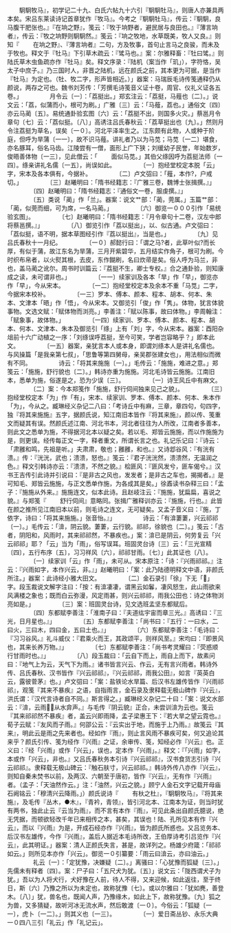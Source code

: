 <!-- { "loadSidebar": true } -->
　　駉駉牧马』，初学记二十九、白氏六帖九十六引『駉駉牡马』，则唐人亦兼具两本矣。宋吕东莱读诗记首章犹作『牧马』。今考之『駉駉牡马』，传云：『駉駉，良马腹干肥张也。』『在垧之野』，笺云：『牧于垧野者，避民居与良田也。』『薄言垧者』，传云：『牧之垧野则駉駉然。』笺云：『垧之牧地，水草既美，牧人又良。』则知『
　　在垧之野』、『薄言垧者』二句，方及牧事，首句止言马之良骏，而未及于牧也。释文于『牡马』下引草木疏云：『骘马也。』案：尔雅释畜：『牡曰骘。』则陆氏草木虫鱼疏亦作『牡马』矣。释文序录：『陆机（案当作「玑」），字符恪，吴太子中庶子。』乃三国时人，非晋之陆机，远在颜氏之前，其本更为可据，是当作『牡马』为定也。（牡、牧二字，形声皆相近。）」器案：马瑞辰毛诗传笺通释仍从颜说，两存之可也。魏书刘芳传：「芳撰毛诗笺音义证十卷，周官、仪礼义证各五卷。」
　　
　　月令云〔一〕：「荔挺出。」郑玄注云：「荔挺，马薤也〔二〕。」说文云：「荔，似蒲而小，根可为刷。」广雅〔三〕云：「马薤，荔也。」通俗文〔四〕亦云马蔺〔五〕。易统通卦验玄图〔六〕云：「荔挺不出，则国多火灾。」蔡邕月令章句〔七〕云：「荔似挺。〔八〕」高诱注吕氏春秋云：「荔草挺出也〔九〕。」然则月令注荔挺为草名，误矣〔一０〕。河北平泽率生之。江东颇有此物，人或种于阶庭，但呼为旱蒲〔一一〕，故不识马薤。讲礼者乃以为马苋；马苋〔一二〕堪食，亦名豚耳，俗名马齿。江陵尝有一僧，面形上广下狭；刘缓幼子民誉，年始数岁，俊晤善体物〔一三〕，见此僧云：「
　　面似马苋。」其伯父绦因呼为荔挺法师〔一四〕。绦亲讲礼名儒〔一五〕，尚误如此。
　　
　　〔一〕抱经堂校定本脱「云」字，宋本及各本俱有，今据补。
　　
　　〔二〕卢文弨曰：「薤，本作?，户戒切。」
　　
　　〔三〕赵曦明曰：「隋书经籍志：『广雅三卷，魏博士张揖撰。』」
　　
　　〔四〕赵曦明曰：「隋书经籍志：『通俗文一卷，服虔撰。』」
　　
　　〔五〕类说「蔺」作「兰」。器案：说文艹部：「蔺，莞属。」玉篇艹部：「蔺，似莞而细，可为席，一名马蔺。」
　　
　　〔六〕御览一０００引作「易统验玄图」。
　　
　　〔七〕赵曦明曰：「隋书经籍志：『月令章句十二卷，汉左中郎将蔡邕撰。』」
　　
　　〔八〕御览引作「荔以挺出」，以、似古通。卢文弨曰：「荔似挺，语不明，据本草图经引作『荔以挺出』，当是也。」
　　
　　〔九〕见吕氏春秋十一月纪。
　　
　　〔一０〕郝懿行曰：「谓之马?者，此草叶似?而长厚，有似于蒲，故江东名为旱蒲，三月开紫碧华，五月结实作角子，根可为刷。今时织布帛者，以火熨其根，去皮，东作餬刷，名曰炊帚是矣。俗人呼为马兰，非也，盖马蔺之讹尔。周书时训篇云：『荔挺不生，卿士专权。』合之通卦验，则知康成之读，未可谓非也。」
　　
　　〔一一〕续家训及各本「旱」作「早」，御览亦作「早」，今从宋本。
　　
　　〔一二〕抱经堂校定本及余本不重「马苋」二字，今据宋本校补。
　　
　　〔一三〕罗本、傅本、颜本、程本、胡本、何本、朱本、文津本「晤」作「悟」，今从宋本。又御览引「俊」作「隽」。体物，犹言体貌事物。文选文赋：「赋体物而浏亮。」李善注：「赋以陈事，故曰体物。」李周翰注：「赋象事，故体物。」
　　
　　〔一四〕续家训、罗本、傅本、颜本、程本、胡本、何本、文津本、朱本及御览引「绦」上有「刘」字，今从宋本。器案：酉阳杂俎前十六广动植之一序：「刘绦误呼荔挺，至今可笑，学者岂容略乎？」即本此文。
　　
　　〔一五〕器案，亲犹言本人或本身，即谓刘绦本人是讲礼名儒也。与风操篇「是我亲第七叔」，「思鲁等第四舅母，亲吴郡张建女也」，用法相似而微有不同。
　　
　　诗云：「将其来施施〔一〕。」毛传云：「施施，难进之意。」郑笺云：「施施，舒行貌也〔二〕。」韩诗亦重为施施。河北毛诗皆云施施。江南旧本，悉单为施，俗遂是之，恐为少误〔三〕。
　　
　　〔一〕诗王风丘中有麻文。
　　
　　〔二〕案：今本郑笺作「施施，舒行伺间独来见己之貌」。
　　
　　〔三〕抱经堂校定本「为」作「有」，宋本、续家训、罗本、傅本、颜本、何本、朱本作「为」，今从之。臧琳经义杂记二八曰：「考诗丘中有麻，三章，章四句，句四字，独『将其来施施』五字，据颜氏说，知江南旧本皆作『将其来施』，颜以传、笺重文而疑其有误。然颜氏述江南、河北书本，河北者往往为人所改，江南者多善本，则此文之悉单为施，不得据河北本以疑之矣。若以毛、郑皆云施施，而以作施施为是，则更误。经传每正文一字，释者重文，所谓长言之也。礼记乐记曰：『诗云：「肃雝和鸣，先祖是听。」夫肃肃，敬也；雝雝，和也。』又诗邶谷风：『有洸有溃。』传：『洸洸，武也；溃溃，怒也。』笺云：『君子洸洸然，溃溃然，无温润之色。』释文引韩诗亦云：『溃溃，不然之貌。』桧匪风：『匪风发兮，匪车偈兮。』汉书王吉传引此诗并引说曰：『是非古之风也，发发者；是非古之车也，揭揭者。』是可知毛、郑皆云施施，与正文悉单作施，为各成其是矣。」徐鼒读书杂释三曰：「孟子：『施施从外来。』施施连文，似本此诗。且赵岐注云：『施施，犹扁扁，喜说之貌。』与郑笺『
　　舒行伺间』意略同。张揖广雅释训亦云：『施施，行也。』此皆在颜之推所见江南旧本以前，则毛诗之连文，无可疑矣。又孟子音义曰：『施，丁依字，诗曰：「将其来施施。」张音怡。』」
　　
　　诗云：「有渰萋萋，兴云祁祁〔一〕。」毛传云：「渰，阴云貌。萋萋，云行貌。祁祁，徐貌也〔二〕。」笺云：「古者，阴阳和，风雨时，其来祁祁然，不暴疾也。」案：渰已是阴云，何劳复云「兴云祁祁」耶？「云」当为「雨」，俗写误耳。班固灵台诗〔三〕云：「三光宣精〔四〕，五行布序〔五〕，习习祥风〔六〕，祁祁甘雨。〔七〕」此其证也〔八〕。
　　
　　〔一〕续家训「云」作「雨」，未可从。宋本原注：「诗：『兴雨祁祁。』注云：『兴雨如字，本作兴云，非。』」赵曦明曰：「案：此乃陆德明释文中语，非颜氏所注。」器案：此诗经小雅大田文。
　　
　　〔二〕金石录引「徐」下无「」字。段玉裁说文解字注曰：「按：有渰凄凄，谓黑云如鬊，凄风怒生，此山雨欲来风满楼之象也；既而白云弥漫，风定雨甚，则兴云祁祁，雨我公田也：诗之体物浏亮如是。」
　　
　　〔三〕案：班固灵台诗，见文选班孟坚东都赋后。
　　
　　〔四〕东都赋李善注：「淮南子曰：『夫道纮宇宙而章三光。』高诱曰：『三光，日月星也。』」
　　
　　〔五〕东都赋李善注：「尚书曰：『五行：一曰水，二曰火，三曰木，四曰金，五曰土也。』」
　　
　　〔六〕东都赋李善注：「毛诗曰：『习习谷风。』礼斗威仪：『君乘火而王，其政颂平，则祥风至。』宋均曰：『即景风也，其来长养万物。』」
　　
　　〔七〕东都赋李善注：「尚书考灵耀曰：『荧惑顺行甘雨时也。』」
　　
　　〔八〕段玉裁曰：「云自下而上，雨自上而下，故素问曰：『地气上为云，天气下为雨。』诸书皆言兴云、作云，无有言兴雨者。韩诗外传、吕氏春秋、汉书皆作『兴云祁祁』，『兴云祁祁，雨我公田』，如言『英英白云，露彼菅茅』也。」卢文弨曰：「案：盐铁论水旱篇、后汉书左雄传皆作『兴雨祁祁』，观笺『其来不暴疾』之语，自指雨言，金石录及隶释载无极山碑作『兴云』，洪氏谓：『汉代言诗者自不同。』斯言得之。」臧琳经义杂记二十曰：「案：说文水部云：『渰，云雨，从水弇声。』与毛传『阴云貌』正合，未尝训渰为云也。笺云『其来祁祁然不暴疾』者，盖云兴即雨降，孟子梁惠王下：『若大旱之望云霓也。』荀子云赋：『友风而子雨。』何邵公云：『云实出于地，而施于上乃雨。』故笺云『其来』，明此云是雨之先来者也。经如作『雨』，则止言风雨不暴疾可矣，何又追论其来乎？颜氏引传、笺为经作『兴雨』之证，余审传、笺，知经必作『兴云』也。正义曰：『经「兴雨」或作「兴云」，误也，定本作「兴雨」。』释文：『「兴雨」如字，本或作「兴云」，非也。』又吕氏春秋务本引诗『兴云祁祁』，汉书食货志引诗『兴云祁祁』。隶释载无极山碑云：『触石肤寸，兴云祁祁。』韩诗外传八亦作『兴云』，则知自秦未焚书以前，及两汉、六朝至于唐初，皆作『兴云』，无有作『兴雨』者。（孟子：「天油然作云。」注：「油然，兴云之貌。」顾宁人金石文字记载开母庙石阙铭云：「穆清兴云降雨。」）颜氏说诗『
　　有杕之杜』，『駉駉牧马』，『将其来施』，及毛传『丛木，●木』，『青衿，青领』，皆引河北本、江南本为证，则当时犹有两书，独此止云『云当为雨』，而不言有本作『雨』，可见此条出自颜氏臆说，绝无凭据，而顿欲轻改千年已来相传之本，甚矣，其误也！陆、孔所见本有作『兴云』，而以『兴雨』为是，开成石经亦作『兴雨』，皆为颜氏所惑也。又吕览务本、后汉书左雄传，今作『兴雨』，盖后人据近本毛诗所改，王伯厚诗考引吕览作『兴云』，此其明证。」器案：清人正颜氏失言，甚是，故详列之。杨雄少府箴：「祁祁如云。」则所见本亦作「兴云」。御览一０引纂要：「雨云曰渰云，亦曰油云。」
　　
　　礼云〔一〕：「定犹豫，决嫌疑〔二〕。」离骚曰：「心犹豫而狐疑〔三〕。」先儒未有释者〔四〕。案：尸子曰：「五尺犬为犹。〔五〕」说文云：「陇西谓犬子为犹。」吾以为人将犬行，犬好豫在人前，待人不得，又来迎候，如此返往，至于终日，斯〔六〕乃豫之所以为未定也，故称犹豫〔七〕。或以尔雅曰：「犹如麂，善登木。〔八〕」犹，兽名也，既闻人声，乃豫缘木，如此上下，故称犹豫。〔九〕狐之为兽，又多猜疑，故听河冰无流水声，然后敢渡〔一０〕。今俗云：「狐疑〔一一〕，虎卜〔一二〕。」则其义也〔一三〕。
　　
　　〔一〕爱日斋丛钞、永乐大典一０四八三引「礼云」作「礼记云」。
　　

